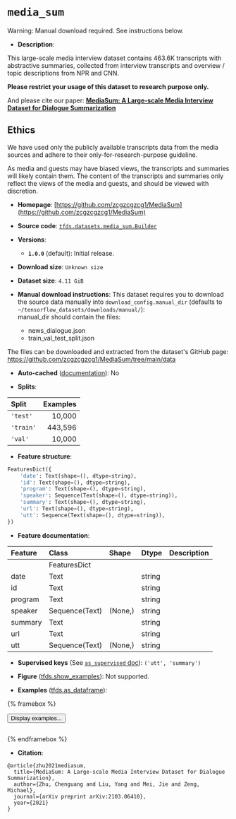 <div itemscope itemtype="http://schema.org/Dataset">
  <div itemscope itemprop="includedInDataCatalog" itemtype="http://schema.org/DataCatalog">
    <meta itemprop="name" content="TensorFlow Datasets" />
  </div>
  <meta itemprop="name" content="media_sum" />
  <meta itemprop="description" content="This large-scale media interview dataset contains 463.6K transcripts with&#10;abstractive summaries, collected from interview transcripts and overview / topic&#10;descriptions from NPR and CNN.&#10;&#10;**Please restrict your usage of this dataset to research purpose only.**&#10;&#10;And please cite our paper:&#10;**[MediaSum: A Large-scale Media Interview Dataset for Dialogue Summarization](https://arxiv.org/abs/2103.06410)**&#10;&#10;## Ethics&#10;&#10;We have used only the publicly available transcripts data from the media sources&#10;and adhere to their only-for-research-purpose guideline.&#10;&#10;As media and guests may have biased views, the transcripts and summaries will&#10;likely contain them. The content of the transcripts and summaries only reflect&#10;the views of the media and guests, and should be viewed with discretion.&#10;&#10;To use this dataset:&#10;&#10;```python&#10;import tensorflow_datasets as tfds&#10;&#10;ds = tfds.load(&#x27;media_sum&#x27;, split=&#x27;train&#x27;)&#10;for ex in ds.take(4):&#10;  print(ex)&#10;```&#10;&#10;See [the guide](https://www.tensorflow.org/datasets/overview) for more&#10;informations on [tensorflow_datasets](https://www.tensorflow.org/datasets).&#10;&#10;" />
  <meta itemprop="url" content="https://www.tensorflow.org/datasets/catalog/media_sum" />
  <meta itemprop="sameAs" content="https://github.com/zcgzcgzcg1/MediaSum" />
  <meta itemprop="citation" content="@article{zhu2021mediasum,&#10;  title={MediaSum: A Large-scale Media Interview Dataset for Dialogue Summarization},&#10;  author={Zhu, Chenguang and Liu, Yang and Mei, Jie and Zeng, Michael},&#10;  journal={arXiv preprint arXiv:2103.06410},&#10;  year={2021}&#10;}" />
</div>

# `media_sum`


Warning: Manual download required. See instructions below.

*   **Description**:

This large-scale media interview dataset contains 463.6K transcripts with
abstractive summaries, collected from interview transcripts and overview / topic
descriptions from NPR and CNN.

**Please restrict your usage of this dataset to research purpose only.**

And please cite our paper:
**[MediaSum: A Large-scale Media Interview Dataset for Dialogue Summarization](https://arxiv.org/abs/2103.06410)**

## Ethics

We have used only the publicly available transcripts data from the media sources
and adhere to their only-for-research-purpose guideline.

As media and guests may have biased views, the transcripts and summaries will
likely contain them. The content of the transcripts and summaries only reflect
the views of the media and guests, and should be viewed with discretion.

*   **Homepage**:
    [https://github.com/zcgzcgzcg1/MediaSum](https://github.com/zcgzcgzcg1/MediaSum)

*   **Source code**:
    [`tfds.datasets.media_sum.Builder`](https://github.com/tensorflow/datasets/tree/master/tensorflow_datasets/datasets/media_sum/media_sum_dataset_builder.py)

*   **Versions**:

    *   **`1.0.0`** (default): Initial release.

*   **Download size**: `Unknown size`

*   **Dataset size**: `4.11 GiB`

*   **Manual download instructions**: This dataset requires you to
    download the source data manually into `download_config.manual_dir`
    (defaults to `~/tensorflow_datasets/downloads/manual/`):<br/>
    manual_dir should contain the files:

    *   news_dialogue.json
    *   train_val_test_split.json

The files can be downloaded and extracted from the dataset's GitHub page:
https://github.com/zcgzcgzcg1/MediaSum/tree/main/data

*   **Auto-cached**
    ([documentation](https://www.tensorflow.org/datasets/performances#auto-caching)):
    No

*   **Splits**:

Split     | Examples
:-------- | -------:
`'test'`  | 10,000
`'train'` | 443,596
`'val'`   | 10,000

*   **Feature structure**:

```python
FeaturesDict({
    'date': Text(shape=(), dtype=string),
    'id': Text(shape=(), dtype=string),
    'program': Text(shape=(), dtype=string),
    'speaker': Sequence(Text(shape=(), dtype=string)),
    'summary': Text(shape=(), dtype=string),
    'url': Text(shape=(), dtype=string),
    'utt': Sequence(Text(shape=(), dtype=string)),
})
```

*   **Feature documentation**:

Feature | Class          | Shape   | Dtype  | Description
:------ | :------------- | :------ | :----- | :----------
        | FeaturesDict   |         |        |
date    | Text           |         | string |
id      | Text           |         | string |
program | Text           |         | string |
speaker | Sequence(Text) | (None,) | string |
summary | Text           |         | string |
url     | Text           |         | string |
utt     | Sequence(Text) | (None,) | string |

*   **Supervised keys** (See
    [`as_supervised` doc](https://www.tensorflow.org/datasets/api_docs/python/tfds/load#args)):
    `('utt', 'summary')`

*   **Figure**
    ([tfds.show_examples](https://www.tensorflow.org/datasets/api_docs/python/tfds/visualization/show_examples)):
    Not supported.

*   **Examples**
    ([tfds.as_dataframe](https://www.tensorflow.org/datasets/api_docs/python/tfds/as_dataframe)):

<!-- mdformat off(HTML should not be auto-formatted) -->

{% framebox %}

<button id="displaydataframe">Display examples...</button>
<div id="dataframecontent" style="overflow-x:auto"></div>
<script>
const url = "https://storage.googleapis.com/tfds-data/visualization/dataframe/media_sum-1.0.0.html";
const dataButton = document.getElementById('displaydataframe');
dataButton.addEventListener('click', async () => {
  // Disable the button after clicking (dataframe loaded only once).
  dataButton.disabled = true;

  const contentPane = document.getElementById('dataframecontent');
  try {
    const response = await fetch(url);
    // Error response codes don't throw an error, so force an error to show
    // the error message.
    if (!response.ok) throw Error(response.statusText);

    const data = await response.text();
    contentPane.innerHTML = data;
  } catch (e) {
    contentPane.innerHTML =
        'Error loading examples. If the error persist, please open '
        + 'a new issue.';
  }
});
</script>

{% endframebox %}

<!-- mdformat on -->

*   **Citation**:

```
@article{zhu2021mediasum,
  title={MediaSum: A Large-scale Media Interview Dataset for Dialogue Summarization},
  author={Zhu, Chenguang and Liu, Yang and Mei, Jie and Zeng, Michael},
  journal={arXiv preprint arXiv:2103.06410},
  year={2021}
}
```


